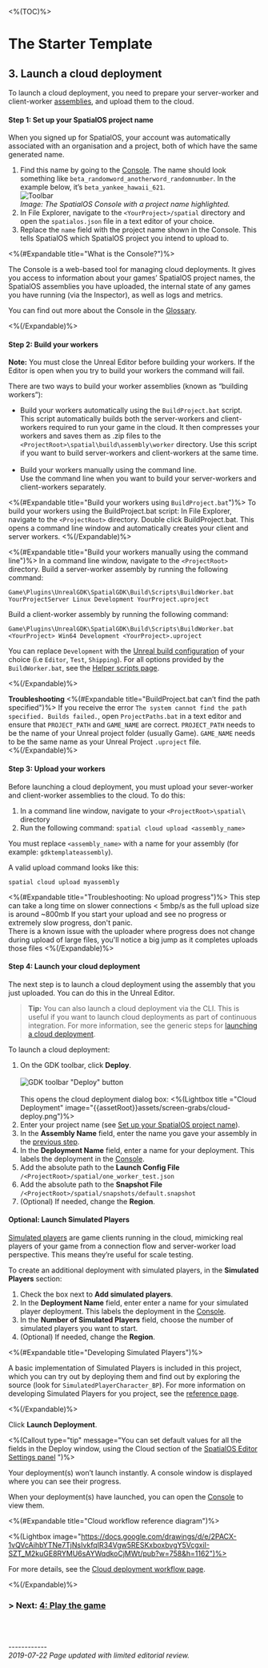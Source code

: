 <%(TOC)%>
# The Starter Template

## 3.  Launch a cloud deployment

To launch a cloud deployment, you need to prepare your server-worker and client-worker [assemblies](https://docs.improbable.io/reference/latest/shared/glossary), and upload them to the cloud.

#### Step 1: Set up your SpatialOS project name 

When you signed up for SpatialOS, your account was automatically associated with an organisation and a project, both of which have the same generated name.

1. Find this name by going to the [Console](https://console.improbable.io). 
   The name should look something like `beta_randomword_anotherword_randomnumber`. In the example below, it’s `beta_yankee_hawaii_621`. <br/>![Toolbar]({{assetRoot}}assets/set-up-template/template-project-page.png)<br/>
   _Image: The SpatialOS Console with a project name highlighted._
2. In File Explorer, navigate to the `<YourProject>/spatial` directory and open the `spatialos.json` file in a text editor of your choice.
3. Replace the `name` field with the project name shown in the Console. This tells SpatialOS which SpatialOS project you intend to upload to.

<%(#Expandable title="What is the Console?")%>

The Console is a web-based tool for managing cloud deployments. It gives you access to information about your games’ SpatialOS project names, the SpatialOS assemblies you have uploaded, the internal state of any games you have running (via the Inspector), as well as logs and metrics. 

You can find out more about the Console in the [Glossary]({{urlRoot}}/content/glossary#console).

<%(/Expandable)%>

#### Step 2: Build your workers

**Note:** You must close the Unreal Editor before building your workers. If the Editor is open when you try to build your workers the command will fail.

There are two ways to build your worker assemblies (known as “building workers”):

- Build your workers automatically using the `BuildProject.bat` script. </br>
  This script automatically builds both the server-workers and client-workers required to run your game in the cloud. It then compresses your workers and saves them as .zip files to the `<ProjectRoot>\spatial\build\assembly\worker` directory. Use this script if you want to build server-workers and client-workers at the same time. <br/><br/>
- Build your workers manually using the command line. </br>
  Use the command line when you want to build your server-workers and client-workers separately. 

<%(#Expandable title="Build your workers using `BuildProject.bat`")%>
To build your workers using the BuildProject.bat script: 
In File Explorer, navigate to the `<ProjectRoot>` directory.
Double click BuildProject.bat. This opens a command line window and automatically creates your client and server workers. 
<%(/Expandable)%>

<%(#Expandable title="Build your workers  manually using the command line")%>
In a command line window, navigate to the `<ProjectRoot>` directory.
Build a server-worker assembly by running the following command: 

```
Game\Plugins\UnrealGDK\SpatialGDK\Build\Scripts\BuildWorker.bat YourProjectServer Linux Development YourProject.uproject
```

Build a client-worker assembly by running the following command: 

```
Game\Plugins\UnrealGDK\SpatialGDK\Build\Scripts\BuildWorker.bat <YourProject> Win64 Development <YourProject>.uproject
```

You can replace `Development` with the [Unreal build configuration](https://docs.unrealengine.com/en-US/Programming/Development/BuildConfigurations/index.html) of your choice (i.e `Editor`, `Test`, `Shipping`). For all options provided by the `BuildWorker.bat`, see the [Helper scripts page]({{urlRoot}}/content/apis-and-helper-scripts/helper-scripts).


<%(/Expandable)%>

**Troubleshooting**
<%(#Expandable title="BuildProject.bat can’t find the path specified")%>
If you receive the error `The system cannot find the path specified. Builds failed.`, open `ProjectPaths.bat` in a text editor and ensure that `PROJECT_PATH` and `GAME_NAME` are correct. `PROJECT_PATH` needs to be the name of your Unreal project folder (usually Game). `GAME_NAME` needs to be the same name as your Unreal Project `.uproject` file.  
<%(/Expandable)%>

#### Step 3: Upload your workers

Before launching a cloud deployment, you must upload your sever-worker and client-worker assemblies to the cloud. To do this: 

1. In a command line window, navigate to your `<ProjectRoot>\spatial\` directory 
2. Run the following command:  `spatial cloud upload <assembly_name>`

You must replace `<assembly_name>` with a name for your assembly (for example: `gdktemplateassembly`). 

A valid upload command looks like this:

```
spatial cloud upload myassembly
```

<%(#Expandable title="Troubleshooting: No upload progress")%>
This step can take a long time on slower connections < 5mbp/s as the full upload size is around ~800mb
If you start your upload and see no progress or extremely slow progress, don't panic.  
There is a known issue with the uploader where progress does not change during upload of large files, you'll notice a big jump as it completes uploads those files
<%(/Expandable)%>

#### Step 4: Launch your cloud deployment

The next step is to launch a cloud deployment using the assembly that you just uploaded. You can do this in the Unreal Editor.

> **Tip:** You can also launch a cloud deployment via the CLI. This is useful if you want to launch cloud deployments as part of continuous integration. For more information, see the generic steps for [launching a cloud deployment]({{urlRoot}}/content/cloud-deployment-workflow#launch-cloud-deployment).

To launch a cloud deployment:

1. On the GDK toolbar, click **Deploy**. <br/><br/>![GDK toolbar "Deploy" button]({{assetRoot}}assets/screen-grabs/toolbar/gdk-toolbar-deploy.png)<br/><br/>
    This opens the cloud deployment dialog box:
    <%(Lightbox title ="Cloud Deployment" image="{{assetRoot}}assets/screen-grabs/cloud-deploy.png")%> <br/>
1. Enter your project name (see [Set up your SpatialOS project name](#step-1-set-up-your-spatialos-project-name)). 
1. In the **Assembly Name** field, enter the name you gave your assembly in the [previous step](#step-3-upload-your-workers).
1. In the **Deployment Name** field, enter a name for your deployment. This labels the deployment in the [Console]({{urlRoot}}/content/glossary#console).
1. Add the absolute path to the **Launch Config File** `/<ProjectRoot>/spatial/one_worker_test.json`  
1. Add the absolute path to the **Snapshot File** `/<ProjectRoot>/spatial/snapshots/default.snapshot`
1. (Optional) If needed, change the **Region**.

#### Optional: Launch Simulated Players

[Simulated players]({{urlRoot}}/content/simulated-players) are game clients running in the cloud, mimicking real players of your game from a connection flow and server-worker load perspective. This means they’re useful for scale testing. 
 
To create an additional deployment with simulated players, in the **Simulated Players** section:

1. Check the box next to **Add simulated players**.
1. In the **Deployment Name** field, enter enter a name for your simulated player  deployment. This labels the deployment in the [Console]({{urlRoot}}/content/glossary#console).
1. In the **Number of Simulated Players** field, choose the number of simulated players you want to start. 
1. (Optional) If needed, change the **Region**.

<%(#Expandable title="Developing Simulated Players")%>

A basic implementation of Simulated Players is included in this project, which you can try out by deploying them and find out by exploring the source (look for `SimulatedPlayerCharacter_BP`). For more information on developing Simulated Players for you project, see the [reference page]({{urlRoot}}/content/simulated-players).

<%(/Expandable)%>

Click **Launch Deployment**.

<%(Callout type="tip" message="You can set default values for all the fields in the Deploy window, using the Cloud section of the [SpatialOS Editor Settings panel]({{urlRoot}}/content/unreal-editor-interface/editor-settings) ")%>

Your deployment(s) won’t launch instantly. A console window is displayed where you can see their progress.

When your deployment(s) have launched, you can open the [Console](https://console.improbable.io/) to view them.

<%(#Expandable title="Cloud workflow reference diagram")%>

 <%(Lightbox image="https://docs.google.com/drawings/d/e/2PACX-1vQVcAihbYTNe7TjNsIvkfqIR34Vgw5RESKxboxbvgY5VcgxiI-SZT_M2kuGE8RYMU6sAYWqdkoCjMWt/pub?w=758&h=1162")%>

For more details, see the [Cloud deployment workflow page]({{urlRoot}}/content/cloud-deployment-workflow).

<%(/Expandable)%>

### **> Next:** [4: Play the game]({{urlRoot}}/content/get-started/starter-template/get-started-template-play) 

<br/>

<br/>------------<br/>
*2019-07-22 Page updated with limited editorial review.*<br/>

[//]: # (TODO: https://improbableio.atlassian.net/browse/DOC-1241)
